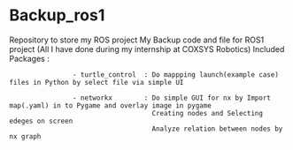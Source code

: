 # Backup_ros1
Repository to store my ROS project 
My Backup code and file for ROS1 project (All I have done during my internship at COXSYS Robotics)
Included Packages :

                    - turtle_control  : Do mappping launch(example case) files in Python by select file via simple UI
                    
                    - networkx        : Do simple GUI for nx by Import map(.yaml) in to Pygame and overlay image in pygame
                                        Creating nodes and Selecting edeges on screen
                                        Analyze relation between nodes by nx graph
                    
